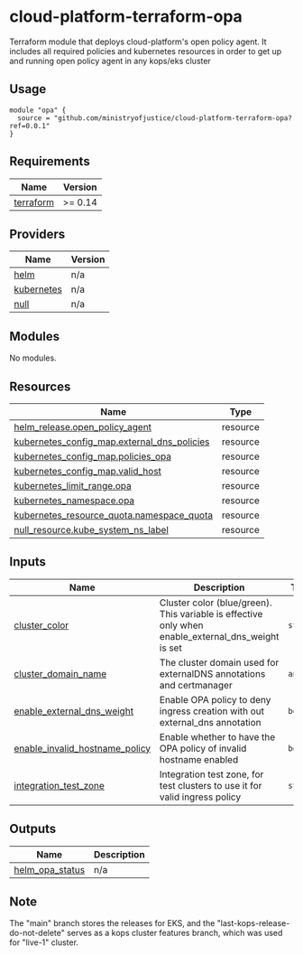 # cloud-platform-terraform-opa

Terraform module that deploys cloud-platform's open policy agent. It includes all required policies and kubernetes resources in order to get up and running open policy agent in any kops/eks cluster

## Usage

```hcl
module "opa" {
  source = "github.com/ministryofjustice/cloud-platform-terraform-opa?ref=0.0.1"
}
```

<!-- BEGIN_TF_DOCS -->
## Requirements

| Name | Version |
|------|---------|
| <a name="requirement_terraform"></a> [terraform](#requirement\_terraform) | >= 0.14 |

## Providers

| Name | Version |
|------|---------|
| <a name="provider_helm"></a> [helm](#provider\_helm) | n/a |
| <a name="provider_kubernetes"></a> [kubernetes](#provider\_kubernetes) | n/a |
| <a name="provider_null"></a> [null](#provider\_null) | n/a |

## Modules

No modules.

## Resources

| Name | Type |
|------|------|
| [helm_release.open_policy_agent](https://registry.terraform.io/providers/hashicorp/helm/latest/docs/resources/release) | resource |
| [kubernetes_config_map.external_dns_policies](https://registry.terraform.io/providers/hashicorp/kubernetes/latest/docs/resources/config_map) | resource |
| [kubernetes_config_map.policies_opa](https://registry.terraform.io/providers/hashicorp/kubernetes/latest/docs/resources/config_map) | resource |
| [kubernetes_config_map.valid_host](https://registry.terraform.io/providers/hashicorp/kubernetes/latest/docs/resources/config_map) | resource |
| [kubernetes_limit_range.opa](https://registry.terraform.io/providers/hashicorp/kubernetes/latest/docs/resources/limit_range) | resource |
| [kubernetes_namespace.opa](https://registry.terraform.io/providers/hashicorp/kubernetes/latest/docs/resources/namespace) | resource |
| [kubernetes_resource_quota.namespace_quota](https://registry.terraform.io/providers/hashicorp/kubernetes/latest/docs/resources/resource_quota) | resource |
| [null_resource.kube_system_ns_label](https://registry.terraform.io/providers/hashicorp/null/latest/docs/resources/resource) | resource |

## Inputs

| Name | Description | Type | Default | Required |
|------|-------------|------|---------|:--------:|
| <a name="input_cluster_color"></a> [cluster\_color](#input\_cluster\_color) | Cluster color (blue/green). This variable is effective only when enable\_external\_dns\_weight is set | `string` | `"blue"` | no |
| <a name="input_cluster_domain_name"></a> [cluster\_domain\_name](#input\_cluster\_domain\_name) | The cluster domain used for externalDNS annotations and certmanager | `any` | n/a | yes |
| <a name="input_enable_external_dns_weight"></a> [enable\_external\_dns\_weight](#input\_enable\_external\_dns\_weight) | Enable OPA policy to deny ingress creation with out external\_dns annotation | `bool` | `false` | no |
| <a name="input_enable_invalid_hostname_policy"></a> [enable\_invalid\_hostname\_policy](#input\_enable\_invalid\_hostname\_policy) | Enable whether to have the OPA policy of invalid hostname enabled | `bool` | `false` | no |
| <a name="input_integration_test_zone"></a> [integration\_test\_zone](#input\_integration\_test\_zone) | Integration test zone, for test clusters to use it for valid ingress policy | `string` | `""` | no |

## Outputs

| Name | Description |
|------|-------------|
| <a name="output_helm_opa_status"></a> [helm\_opa\_status](#output\_helm\_opa\_status) | n/a |
<!-- END_TF_DOCS -->

## Note

The "main" branch stores the releases for EKS, and the "last-kops-release-do-not-delete" serves as a kops cluster features branch, which was used for "live-1" cluster.